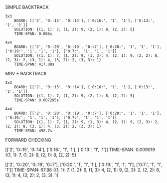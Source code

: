 SIMPLE BACKTRACK

    3x3
        BOARD: [['2', '0::15', '0::14'], ['0:16:', '1', '1'], ['0:13:', '1', '1']]
        SOLUTION: {(1, 1): 7, (1, 2): 9, (2, 1): 8, (2, 2): 5}
        TIME-SPAN: 0.006s

    4x4
        BOARD: [['2', '0::20', '0::19', '0::7'], ['0:20:', '1', '1', '1'], ['0:19:', '1', '1', '1'], ['0:7:', '1', '1', '1']]
        SOLUTION: {(1, 1): 7, (1, 2): 9, (1, 3): 4, (2, 1): 9, (2, 2): 8, (2, 3): 2, (3, 1): 4, (3, 2): 2, (3, 3): 1}
        TIME-SPAN: 417.08s

MRV + BACKTRACK

    3x3
        BOARD: [['2', '0::15', '0::14'], ['0:16:', '1', '1'], ['0:13:', '1', '1']]
        SOLUTION: {(1, 1): 7, (1, 2): 9, (2, 1): 8, (2, 2): 5}
        TIME-SPAN: 0.007295s

    4x4
        BOARD: [['2', '0::20', '0::19', '0::7'], ['0:20:', '1', '1', '1'], ['0:19:', '1', '1', '1'], ['0:7:', '1', '1', '1']]
        SOLUTION: {(1, 1): 7, (1, 2): 9, (1, 3): 4, (2, 1): 9, (2, 3): 2, (2, 2): 8, (3, 1): 4, (3, 2): 2, (3, 3): 1}
        TIME-SPAN: 492.7s


FORWARD CHECKING

[['2', '0::15', '0::14'], ['0:16:', '1', '1'], ['0:13:', '1', '1']]
TIME-SPAN: 0.009019
{(1, 1): 7, (1, 2): 9, (2, 1): 8, (2, 2): 5}

[['2', '0::20', '0::19', '0::7'], ['0:20:', '1', '1', '1'], ['0:19:', '1', '1', '1'], ['0:7:', '1', '1', '1']]
TIME-SPAN: 67.98
{(1, 1): 7, (1, 2): 9, (1, 3): 4, (2, 1): 9, (2, 3): 2, (2, 2): 8, (3, 1): 4, (3, 2): 2, (3, 3): 1}